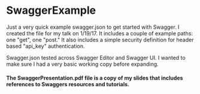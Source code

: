 # SwaggerExample

Just a very quick example swagger.json to get started with Swagger. I created the file for my talk on 1/19/17. It includes a couple of example paths: one "get", one "post." It also includes a simple security definition for header based "api_key"  authentication.

Swagger.json tested across Swagger Editor and Swagger UI. I wanted to make sure I had a very basic working copy before expanding.

#### The SwaggerPresentation.pdf file is a copy of my slides that includes references to Swaggers resources and tutorials.


